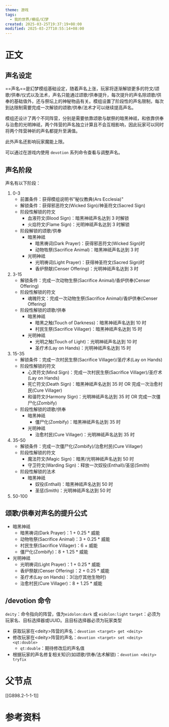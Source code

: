 ```yaml
---
theme: 游戏
tags:
  - 我的世界/模组/幻梦
created: 2025-03-25T19:37:19+08:00
modified: 2025-03-27T10:55:14+08:00
---
```

# 正文
## 声名设定
==声名==是幻梦模组基础设定，随着声名上涨，玩家将逐渐解锁更多的符文/颂歌/供奉/仪式以及法术，声名只能通过颂歌/供奉提升，每次提升的声名除颂歌/供奉的基础值外，还与祭坛上的神秘物品有关。模组设置了阶段性的声名限制，每次到达限制需要完成一次解锁的颂歌/供奉/法术才可以继续提高声名。

模组还设计了两个不同阵营，分别是需要依靠颂歌与献祭的暗黑神祗，和依靠供奉与治愈的光明神祗，两个阵营的声名独立计算且不会互相影响，因此玩家可以同时将两个阵营神祈的声名都提升至满值。

此外声名还影响玩家魔能上限。

可以通过在游戏内使用 `devotion` 系列命令查看与调整声名。
## 声名阶段
声名有以下阶段：
1. 0-3
	- 前置条件：获得模组说明书"秘仪教典(Ars Ecclesia)"
	- 解锁条件：获得邪恶符文(Wicked Sign)/神圣符文(Sacred Sign)
	- 阶段性解锁的符文
		- 血液符文(Blood Sign)：暗黑神祗声名达到 3 时解锁
		- 火焰符文(Flame Sign)：光明神祗声名达到 3 时解锁
	- 阶段解锁的颂歌/供奉
		- 暗黑神祗
			- 暗黑祷词(Dark Prayer)：获得邪恶符文(Wicked Sign)时
			- 动物牲祭(Sacrifice Animal)：暗黑神祗声名达到 3 时
		- 光明神祗
			- 光明祷词(Light Prayer)：获得神圣符文(Sacred Sign)时
			- 香炉祭献(Censer Offering)：光明神祗声名达到 3 时
2. 3-15
	- 解锁条件：完成一次动物生祭(Sacrifice Animal)/香炉供奉(Censer Offering)
	- 阶段性解锁的符文
		- 魂魄符文：完成一次动物生祭(Sacrifice Animal)/香炉供奉(Censer Offering)
	- 阶段性解锁的颂歌/供奉
		- 暗黑神祗
			- 暗黑之触(Touch of Darkness)：暗黑神祗声名达到 10 时
			- 村民生祭(Sacrifice Villager)：暗黑神祗声名达到 15 时
		- 光明神祗
			- 光明之触(Touch of Light)：光明神祗声名达到 10 时
			- 圣疗术(Lay on Hands)：光明神祗声名达到 15 时
3. 15-35
	- 解锁条件：完成一次村民生祭(Sacrifice Villager)/圣疗术(Lay on Hands)
	- 阶段性解锁的符文
		- 心灵符文(Mind Sign)：完成一次村民生祭(Sacrifice Villager)/圣疗术(Lay on Hands)
		- 死亡符文(Death Sign)：暗黑神祗声名达到 35 时 OR 完成一次治愈村民(Cure Villager)
		- 和谐符文(Harmony Sign)：光明神祗声名达到 35 时 OR 完成一次僵尸化(Zombify)
	- 阶段性解锁的颂歌/供奉
		- 暗黑神祗
			- 僵尸化(Zombify)：暗黑神祗声名达到 35 时
		- 光明神祗
			- 治愈村民(Cure Villager)：光明神祗声名达到 35 时
4. 35-50
	- 解锁条件：完成一次僵尸化(Zombify)/治愈村民(Cure Villager)
	- 阶段性解锁的符文
		- 魔法符文(Magic Sign)：暗黑/光明神祗声名达到 50 时
		- 守卫符文(Warding Sign)：释放一次奴役(Enthall)/圣惩(Smith)
	- 阶段性解锁的法术
		- 暗黑神祗
			- 奴役(Enthall)：暗黑神祗声名达到 50 时
			- 圣惩(Smith)：光明神祗声名达到 50 时
5. 50-100
## 颂歌/供奉对声名的提升公式
- 暗黑神祗
	- 暗黑祷词(Dark Prayer)：1 + 0.25 \* 威能
	- 动物牲祭(Sacrifice Animal)：3 + 0.25 \* 威能
	- 村民生祭(Sacrifice Villager)：6 + 威能
	- 僵尸化(Zombify)：8 + 1.25 \* 威能
- 光明神祗
	- 光明祷词(Light Prayer)：1 + 0.25 \* 威能
	- 香炉祭献(Censer Offering)：2 + 0.25 \* 威能
	- 圣疗术(Lay on Hands)：3(治疗其他生物时)
	- 治愈村民(Cure Villager)：8 + 1.25 \* 威能
## \/devotion 命令
`deity`：命令指向的阵营，值为`eidolon:dark` 或 `eidolon:light`
`target`：必须为玩家名、目标选择器或UUID。且目标选择器必须为玩家类型
- 获取玩家在\<deity\>阵营的声名：`devotion <target> get <deity>`
- 修改玩家在\<deity\>阵营的声名：`devotion <target> set <deity> <qt:double>`
	- `qt:double`：期待修改后的声名值
- 根据玩家的声名修复相关知识(如颂歌/供奉/法术解锁)：`devotion <deity> tryfix`

# 父节点
[[G898.2-1-1-1]]

# 参考资料
[^1]: [MC百科 - Eidolon: Repraised - 游戏设定：声名](https://www.mcmod.cn/item/828725.html)：关于声名的介绍及如何获取